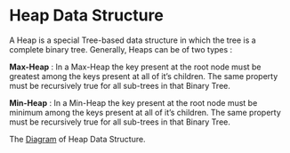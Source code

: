 # Heap Data Structure

A Heap is a special Tree-based data structure in which the tree is a complete binary tree. Generally, Heaps can be of two types :

**Max-Heap** : In a Max-Heap the key present at the root node must be greatest among the keys present at all of it’s children. The same property must be recursively true for all sub-trees in that Binary Tree.

**Min-Heap** : In a Min-Heap the key present at the root node must be minimum among the keys present at all of it’s children. The same property must be recursively true for all sub-trees in that Binary Tree.

The [Diagram](https://github.com/Khaled-Mahmmoud/MyCompetitiveProgramming/blob/master/img/Data%20Structure/MinHeapAndMaxHeap.png) of Heap Data Structure.
